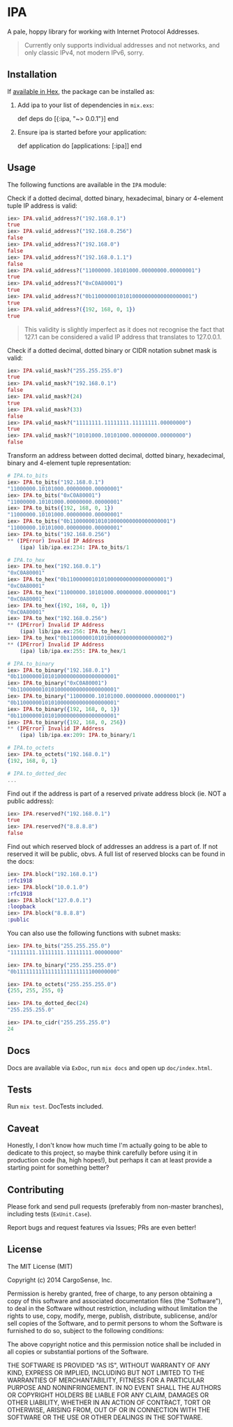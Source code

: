 # IPA

A pale, hoppy library for working with Internet Protocol Addresses.

> Currently only supports individual addresses and not networks, and only
> classic IPv4, not modern IPv6, sorry.

## Installation

If [available in Hex](https://hex.pm/docs/publish), the package can be installed as:

  1. Add ipa to your list of dependencies in `mix.exs`:

        def deps do
          [{:ipa, "~> 0.0.1"}]
        end

  2. Ensure ipa is started before your application:

        def application do
          [applications: [:ipa]]
        end

## Usage

The following functions are available in the `IPA` module:

Check if a dotted decimal, dotted binary, hexadecimal, binary
or 4-element tuple IP address is valid:

```elixir
iex> IPA.valid_address?("192.168.0.1")
true
iex> IPA.valid_address?("192.168.0.256")
false
iex> IPA.valid_address?("192.168.0")
false
iex> IPA.valid_address?("192.168.0.1.1")
false
iex> IPA.valid_address?("11000000.10101000.00000000.00000001")
true
iex> IPA.valid_address?("0xC0A80001")
true
iex> IPA.valid_address?("0b11000000101010000000000000000001")
true
iex> IPA.valid_address?({192, 168, 0, 1})
true
```

> This validity is slightly imperfect as it does not recognise
> the fact that 127.1 can be considered a valid IP address
> that translates to 127.0.0.1.

Check if a dotted decimal, dotted binary or CIDR notation subnet mask is valid:

```elixir
iex> IPA.valid_mask?("255.255.255.0")
true
iex> IPA.valid_mask?("192.168.0.1")  
false
iex> IPA.valid_mask?(24)             
true
iex> IPA.valid_mask?(33)             
false
iex> IPA.valid_mask?("11111111.11111111.11111111.00000000")
true
iex> IPA.valid_mask?("10101000.10101000.00000000.00000000")
false
```

Transform an address between dotted decimal, dotted binary, hexadecimal,
binary and 4-element tuple representation:

```elixir
# IPA.to_bits
iex> IPA.to_bits("192.168.0.1")
"11000000.10101000.00000000.00000001"
iex> IPA.to_bits("0xC0A80001")
"11000000.10101000.00000000.00000001"
iex> IPA.to_bits({192, 168, 0, 1})
"11000000.10101000.00000000.00000001"
iex> IPA.to_bits("0b11000000101010000000000000000001")
"11000000.10101000.00000000.00000001"
iex> IPA.to_bits("192.168.0.256")
** (IPError) Invalid IP Address
    (ipa) lib/ipa.ex:234: IPA.to_bits/1

# IPA.to_hex
iex> IPA.to_hex("192.168.0.1")
"0xC0A80001"
iex> IPA.to_hex("0b11000000101010000000000000000001")
"0xC0A80001"
iex> IPA.to_hex("11000000.10101000.00000000.00000001")
"0xC0A80001"
iex> IPA.to_hex({192, 168, 0, 1})
"0xC0A80001"
iex> IPA.to_hex("192.168.0.256")
** (IPError) Invalid IP Address
    (ipa) lib/ipa.ex:256: IPA.to_hex/1
iex> IPA.to_hex("0b11000000101010000000000000000002")
** (IPError) Invalid IP Address
    (ipa) lib/ipa.ex:255: IPA.to_hex/1

# IPA.to_binary
iex> IPA.to_binary("192.168.0.1")
"0b11000000101010000000000000000001"
iex> IPA.to_binary("0xC0A80001")
"0b11000000101010000000000000000001"
iex> IPA.to_binary("11000000.10101000.00000000.00000001")
"0b11000000101010000000000000000001"
iex> IPA.to_binary({192, 168, 0, 1})
"0b11000000101010000000000000000001"
iex> IPA.to_binary({192, 168, 0, 256})
** (IPError) Invalid IP Address
    (ipa) lib/ipa.ex:209: IPA.to_binary/1

# IPA.to_octets
iex> IPA.to_octets("192.168.0.1")
{192, 168, 0, 1}

# IPA.to_dotted_dec
...
```

Find out if the address is part of a reserved private address block
(ie. NOT a public address):

```elixir
iex> IPA.reserved?("192.168.0.1")
true
iex> IPA.reserved?("8.8.8.8")    
false
```

Find out which reserved block of addresses an address is a part of.
If not reserved it will be public, obvs.  A full list of reserved
blocks can be found in the docs:

```elixir
iex> IPA.block("192.168.0.1")
:rfc1918
iex> IPA.block("10.0.1.0")   
:rfc1918
iex> IPA.block("127.0.0.1")  
:loopback
iex> IPA.block("8.8.8.8")    
:public
```



You can also use the following functions with subnet masks:

```elixir
iex> IPA.to_bits("255.255.255.0")  
"11111111.11111111.11111111.00000000"

iex> IPA.to_binary("255.255.255.0")
"0b11111111111111111111111100000000"

iex> IPA.to_octets("255.255.255.0")
{255, 255, 255, 0}

iex> IPA.to_dotted_dec(24)         
"255.255.255.0"

iex> IPA.to_cidr("255.255.255.0")  
24
```

## Docs

Docs are available via `ExDoc`, run `mix docs` and open up `doc/index.html`.

## Tests

Run `mix test`. DocTests included.

## Caveat

Honestly, I don't know how much time I'm actually going to be able to dedicate
to this project, so maybe think carefully before using it in production code
(ha, high hopes!), but perhaps it can at least provide a starting point for
something better?

## Contributing

Please fork and send pull requests (preferably from non-master
branches), including tests (`ExUnit.Case`).

Report bugs and request features via Issues; PRs are even better!

## License

The MIT License (MIT)

Copyright (c) 2014 CargoSense, Inc.

Permission is hereby granted, free of charge, to any person obtaining a copy
of this software and associated documentation files (the "Software"), to deal
in the Software without restriction, including without limitation the rights
to use, copy, modify, merge, publish, distribute, sublicense, and/or sell
copies of the Software, and to permit persons to whom the Software is
furnished to do so, subject to the following conditions:

The above copyright notice and this permission notice shall be included in
all copies or substantial portions of the Software.

THE SOFTWARE IS PROVIDED "AS IS", WITHOUT WARRANTY OF ANY KIND, EXPRESS OR
IMPLIED, INCLUDING BUT NOT LIMITED TO THE WARRANTIES OF MERCHANTABILITY,
FITNESS FOR A PARTICULAR PURPOSE AND NONINFRINGEMENT. IN NO EVENT SHALL THE
AUTHORS OR COPYRIGHT HOLDERS BE LIABLE FOR ANY CLAIM, DAMAGES OR OTHER
LIABILITY, WHETHER IN AN ACTION OF CONTRACT, TORT OR OTHERWISE, ARISING FROM,
OUT OF OR IN CONNECTION WITH THE SOFTWARE OR THE USE OR OTHER DEALINGS IN
THE SOFTWARE.

